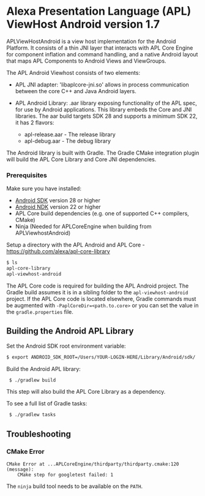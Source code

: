 # Alexa Presentation Language (APL) ViewHost Android version 1.7

APLViewHostAndroid is a view host implementation for the Android Platform. It consists of
a thin JNI layer that interacts with APL Core Engine for component inflation and command
handling, and a native Android layout that maps APL Components to Android Views and ViewGroups.

The APL Android Viewhost consists of two elements:

- APL JNI adapter: 'libaplcore-jni.so' allows in process communication between the
  core C++ and Java Android layers.

- APL Android Library: .aar library exposing functionality of the APL spec, for use by Android
  applications. This library embeds the Core and JNI libraries.  The aar build targets SDK 28 and
  supports a minimum SDK 22, it has 2 flavors:

  - apl-release.aar - The release library
  - apl-debug.aar - The debug library

The Android library is built with Gradle.  The Gradle CMake integration plugin
will build the APL Core Library and Core JNI dependencies.

### Prerequisites

Make sure you have installed:

- [Android SDK](https://developer.android.com/studio/intro/update) version 28 or higher
- [Android NDK](https://developer.android.com/ndk/guides/#download-ndk) version 22 or higher
- APL Core build dependencies (e.g. one of supported C++ compilers, CMake)
- Ninja (Needed for APLCoreEngine when building from APLViewhostAndroid)

Setup a directory with the APL Android and APL Core - https://github.com/alexa/apl-core-library

```bash
$ ls
apl-core-library
apl-viewhost-android
```
The APL Core code is required for building the APL Android project.  The Gradle build
assumes it is in a sibling folder to the `apl-viewhost-android` project.  If the APL Core
code is located elsewhere, Gradle commands must be augmented with `-PaplCoreDir=<path.to.core>`
or you can set the value in the `gradle.properties` file.

## Building the Android APL Library

Set the Android SDK root environment variable:

```bash
$ export ANDROID_SDK_ROOT=/Users/YOUR-LOGIN-HERE/Library/Android/sdk/
```

Build the Android APL library:
```bash
 $ ./gradlew build
```

This step will also build the APL Core Library as a dependency.

To see a full list of Gradle tasks:
```bash
 $ ./gradlew tasks
```

## Troubleshooting

### CMake Error
```
CMake Error at ...APLCoreEngine/thirdparty/thirdparty.cmake:120 (message):
    CMake step for googletest failed: 1
```
The `ninja` build tool needs to be available on the `PATH`.
